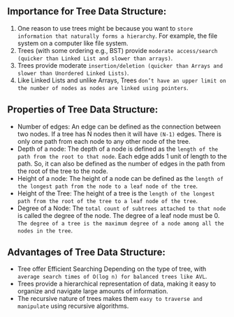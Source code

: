 
## Importance for Tree Data Structure:
1. One reason to use trees might be because you want to `store information that naturally forms a hierarchy`. For example, the file system on a computer like file system.
2. Trees (with some ordering e.g., BST) provide `moderate access/search (quicker than Linked List and slower than arrays)`. 
3. Trees provide moderate `insertion/deletion (quicker than Arrays and slower than Unordered Linked Lists)`. 
4. Like Linked Lists and unlike Arrays, Trees `don’t have an upper limit on the number of nodes as nodes are linked using pointers`.





## Properties of Tree Data Structure:
- Number of edges: An edge can be defined as the connection between two nodes. If a tree has N nodes then it will have `(N-1)` edges. There is only one path from each node to any other node of the tree.
- Depth of a node: The depth of a node is defined as the `length of the path from the root to that node`. Each edge adds 1 unit of length to the path. So, it can also be defined as the number of edges in the path from the root of the tree to the node.
- Height of a node: The height of a node can be defined as the `length of the longest path from the node to a leaf node of the tree`.
- Height of the Tree: The height of a tree is the `length of the longest path from the root of the tree to a leaf node of the tree`.
- Degree of a Node: The `total count of subtrees attached to that node` is called the degree of the node. The degree of a leaf node must be 0. `The degree of a tree is the maximum degree of a node among all the nodes in the tree`.


## Advantages of Tree Data Structure:
- Tree offer Efficient Searching Depending on the type of tree, with `average search times of O(log n) for balanced trees like AVL`. 
- Trees provide a hierarchical representation of data, making it easy to organize and navigate large amounts of information.
- The recursive nature of trees makes them `easy to traverse and manipulate` using recursive algorithms.
